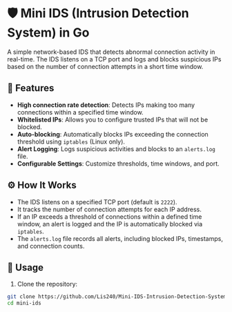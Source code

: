 # 🛡️ Mini IDS (Intrusion Detection System) in Go

A simple network-based IDS that detects abnormal connection activity in real-time. The IDS listens on a TCP port and logs and blocks suspicious IPs based on the number of connection attempts in a short time window.

## 🚀 Features

- **High connection rate detection**: Detects IPs making too many connections within a specified time window.
- **Whitelisted IPs**: Allows you to configure trusted IPs that will not be blocked.
- **Auto-blocking**: Automatically blocks IPs exceeding the connection threshold using `iptables` (Linux only).
- **Alert Logging**: Logs suspicious activities and blocks to an `alerts.log` file.
- **Configurable Settings**: Customize thresholds, time windows, and port.

## ⚙️ How It Works

- The IDS listens on a specified TCP port (default is `2222`).
- It tracks the number of connection attempts for each IP address.
- If an IP exceeds a threshold of connections within a defined time window, an alert is logged and the IP is automatically blocked via `iptables`.
- The `alerts.log` file records all alerts, including blocked IPs, timestamps, and connection counts.

## 🧪 Usage

1. Clone the repository:

```bash
git clone https://github.com/Lis240/Mini-IDS-Intrusion-Detection-System-
cd mini-ids
